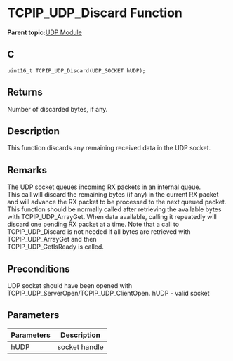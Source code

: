 # TCPIP\_UDP\_Discard Function

**Parent topic:**[UDP Module](GUID-D2D8E9C8-0778-41E2-8F0B-194954B92250.md)

## C

```
uint16_t TCPIP_UDP_Discard(UDP_SOCKET hUDP); 
```

## Returns

Number of discarded bytes, if any.

## Description

This function discards any remaining received data in the UDP socket.

## Remarks

The UDP socket queues incoming RX packets in an internal queue.<br />This call will discard the remaining bytes \(if any\) in the current RX packet and will advance the RX packet to be processed to the next queued packet. This function should be normally called after retrieving the available bytes with TCPIP\_UDP\_ArrayGet. When data available, calling it repeatedly will discard one pending RX packet at a time. Note that a call to TCPIP\_UDP\_Discard is not needed if all bytes are retrieved with TCPIP\_UDP\_ArrayGet and then<br />TCPIP\_UDP\_GetIsReady is called.

## Preconditions

UDP socket should have been opened with TCPIP\_UDP\_ServerOpen/TCPIP\_UDP\_ClientOpen. hUDP - valid socket

## Parameters

|Parameters|Description|
|----------|-----------|
|hUDP|socket handle|

